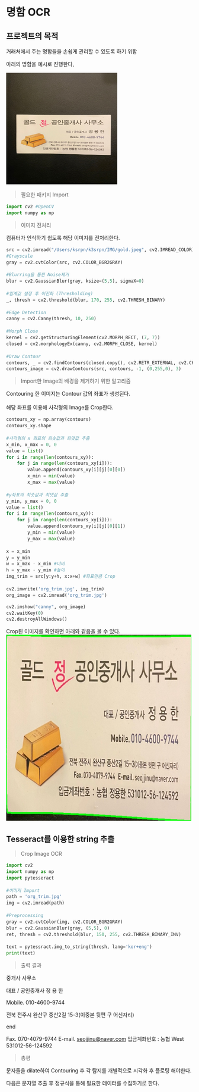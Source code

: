 # 명함 OCR

## 프로젝트의 목적
거래처에서 주는 명함들을 손쉽게 관리할 수 있도록 하기 위함

아래의 명함을 예시로 진행한다,

<img src="gold.jpeg" width="300px" height="300px"> <br>


> 필요한 패키지 Import
```python
import cv2 #OpenCV
import numpy as np 
```

> 이미지 전처리

컴퓨터가 인식하기 쉽도록 해당 이미지를 전처리한다.
```python
src = cv2.imread("/Users/ksrpn/k3srpn/IMG/gold.jpeg", cv2.IMREAD_COLOR)
#Grayscale
gray = cv2.cvtColor(src, cv2.COLOR_BGR2GRAY)

#Blurring을 통한 Noise제거
blur = cv2.GaussianBlur(gray, ksize=(5,5), sigmaX=0)

#임계값 설정 후 이진화 (Thresholding)
_, thresh = cv2.threshold(blur, 170, 255, cv2.THRESH_BINARY)

#Edge Detection
canny = cv2.Canny(thresh, 10, 250)

#Morph Close
kernel = cv2.getStructuringElement(cv2.MORPH_RECT, (7, 7))
closed = cv2.morphologyEx(canny, cv2.MORPH_CLOSE, kernel)

#Draw Contour
contours, _ = cv2.findContours(closed.copy(), cv2.RETR_EXTERNAL, cv2.CHAIN_APPROX_SIMPLE)
contours_image = cv2.drawContours(src, contours, -1, (0,255,0), 3)
```

> Import한 Image의 배경을 제거하기 위한 알고리즘

Contouring 한 이미지는 Contour 값의 좌표가 생성된다.<br><br>
해당 좌표를 이용해 사각형의 Image를 Crop한다.
~~~python
contours_xy = np.array(contours)
contours_xy.shape

#사각형의 x 좌표의 최솟값과 최댓값 추출
x_min, x_max = 0, 0
value = list()
for i in range(len(contours_xy)):
    for j in range(len(contours_xy[i])):
        value.append(contours_xy[i][j][0][0])
        x_min = min(value)
        x_max = max(value)

#y좌표의 최솟값과 최댓값 추출
y_min, y_max = 0, 0
value = list()
for i in range(len(contours_xy)):
    for j in range(len(contours_xy[i])):
        value.append(contours_xy[i][j][0][1])
        y_min = min(value)
        y_max = max(value)

x = x_min
y = y_min
w = x_max - x_min #너비
h = y_max - y_min #높이
img_trim = src[y:y+h, x:x+w] #좌표만큼 Crop

cv2.imwrite('org_trim.jpg', img_trim)
org_image = cv2.imread('org_trim.jpg')
~~~

~~~python
cv2.imshow("canny", org_image)
cv2.waitKey(0)
cv2.destroyAllWindows()
~~~

Crop된 이미지를 확인하면 아래와 같음을 볼 수 있다.
<img src="org_trim.jpg" width="500px" height="500px">

## Tesseract를 이용한 string 추출

> Crop Image OCR

~~~python
import cv2
import numpy as np
import pytesseract

#이미지 Import
path = 'org_trim.jpg'
img = cv2.imread(path)

#Preprocessing
gray = cv2.cvtColor(img, cv2.COLOR_BGR2GRAY)
blur = cv2.GaussianBlur(gray, (5,5), 0)
ret, thresh = cv2.threshold(blur, 150, 255, cv2.THRESH_BINARY_INV)

text = pytessract.img_to_string(thresh, lang='kor+eng')
print(text)
~~~
>출력 결과

중개사 사무소

대표 / 공인중개사 정 용 한

Mobile. 010-4600-9744

전북 전주시 완산구 중산2길 15-3(이중본 뒷편 구 어신자리)

end

Fax. 070-4079-9744 E-mail. seojjinu@naver.com
입금계좌번호 : 농협 West 531012-56-124592

> 총평

문자들을 dilate하여 Contouring 후 각 탐지를 개별적으로 시각화 후 플로팅 해야한다.

다음은 문자열 추출 후 정규식을 통해 필요한 데이터를 수집하기로 한다.

